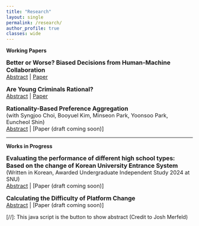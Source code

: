 ```yaml
---
title: "Research"
layout: single
permalink: /research/
author_profile: true
classes: wide
---
```





**Working Papers**

<span style="font-size:12pt;"> **Better or Worse? Biased Decisions from Human-Machine Collaboration**</span><br>
<span style="font-size:11pt;">   <a href="#/" onclick="visib('abs_better')">Abstract</a> |  [Paper](https://ByunghunHahn.github.io/research/Better_or_Worse_.pdf)</span> 

<div id="abs_better" style="display: none;">
    <p style="font-size:11pt;"> Korea Baseball Organization (KBO) introduced the replay review system to improve the accuracy and fairness of the umpire decisions in 2014. However, we show that the winning probability of the home team has significantly increased after the implementation, which implies that the introduction of the replay review system deteriorated the fairness of the umpire’s decisions. Our interpretation is that it is because of the imperfect system design. Because the replay review chances are limited to two times, the umpires ended up having incentives to give favorable decisions for the home team.
  </p>  
</div>


<span style="font-size:12pt;"> <strong>Are Young Criminals Rational?</strong></span><br>
<span style="font-size:11pt;">   <a href="#/" onclick="visib('abs_are')">Abstract</a> |  [Paper](https://ByunghunHahn.github.io/research/Are_Young_Criminals_Rational.pdf)</span> 

<div id="abs_are" style="display: none;"> 
    <p style="font-size:11pt;">  We develop a model in which individuals accumulate two types of human capital: legal and crime-specific. Because both accumulate through learning by doing, juveniles in their final year before reaching the age of criminal majority anticipate higher future costs of crime and therefore have an incentive to shift effort toward legal work. The model predicts that individuals who are about to lose juvenile status are more likely to desist from crime even before the legal transition. Using FBI arrestee data, we validate this prediction. Exploiting policy changes in four states that raised the age of criminal majority from 17 to 18, we find causal evidence that juveniles in their final year while legally treated as juveniles commit fewer crimes than comparable age groups.
  </p>  
</div>

<span style="font-size:12pt;"> **Rationality-Based Preference Aggregation**</span><br>
<span style="font-size:11pt;"> (with Syngjoo Choi, Booyuel Kim, Minseon Park, Yoonsoo Park, Euncheol Shin) </span><br>
<span style="font-size:11pt;">   <a href="#/" onclick="visib('abs_rationality')">Abstract</a> |  [Paper (draft coming soon)]</span> 

<div id="abs_rationality" style="display: none;">
    <p style="font-size:11pt;"> Coming Soon
  </p>  
</div>

---

**Works in Progress**

<span style="font-size:12pt;"> **Evaluating the performance of different high school types: Based on the change of Korean University Entrance System**</span><br>
<span style="font-size:11pt;"> (Written in Korean, Awarded Undergraduate Independent Study 2024 at SNU) </span><br>
<span style="font-size:11pt;">   <a href="#/" onclick="visib('abs_evaluating')">Abstract</a> |  [Paper (draft coming soon)]</span> 

<div id="abs_evaluating" style="display: none;">
    <p style="font-size:11pt;"> In Korea, there are two types of university entrance systems: Jeongsi, based on a single Korean SAT score, and Susi, based on three years of high school grades. Starting from 2022, Korea increased the proportion of Jeongsi from 23% to 40%. We examine the impact of this policy by analyzing Seoul National University acceptance rates from 2018 to 2023 across different types of high schools. The results show that high schools in wealthy areas, the three Gangnam districts, saw a significant increase in acceptance rates. In contrast, specialized high schools did not experience a notable increase, and non-metropolitan high schools saw a decline.
  </p>  
</div>


<span style="font-size:12pt;"> **Calculating the Difficulty of Platform Change**</span><br>
<span style="font-size:11pt;">   <a href="#/" onclick="visib('abs_calculating')">Abstract</a> |  [Paper (draft coming soon)]</span> 

<div id="abs_calculating" style="display: none;">
    <p style="font-size:11pt;"> We consider various network structures and show that the acceptability of a new platform greatly depends on the structure of the existing network. Theoretic Analysis indicates that in the past where people were mostly engaged in a small local interaction, it can be easier to accept a new superior platform. Also, We show that unequal power distribution inside a network and the existence of an influencer would make the acceptance of a new superior platform easier.
  </p>  
</div>

[//]: This java script is the button to show abstract (Credit to Josh Merfeld)
<script>
 function visib(id) {
  var x = document.getElementById(id);
  if (x.style.display === "block") {
    x.style.display = "none";
  } else {
    x.style.display = "block";
  }
}
</script>
